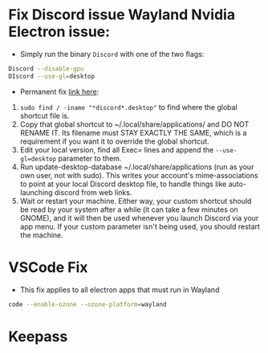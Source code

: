 # Fix Discord issue Wayland Nvidia Electron issue:

- Simply run the binary `Discord` with one of the two flags:

```bash
Discord --disable-gpu
DIscord --use-gl=desktop
```

- Permanent fix [link here](https://www.reddit.com/r/Fedora/comments/qmv8qi/comment/iqllemg/):

1. `sudo find / -iname "*discord*.desktop"` to find where the global shortcut file is.
2. Copy that global shortcut to ~/.local/share/applications/ and DO NOT RENAME IT. Its filename must STAY EXACTLY THE SAME, which is a requirement if you want it to override the global shortcut.
3. Edit your local version, find all Exec= lines and append the `--use-gl=desktop` parameter to them.
4. Run update-desktop-database ~/.local/share/applications (run as your own user, not with sudo). This writes your account's mime-associations to point at your local Discord desktop file, to handle things like auto-launching discord from web links.
5. Wait or restart your machine. Either way, your custom shortcut should be read by your system after a while (it can take a few minutes on GNOME), and it will then be used whenever you launch Discord via your app menu. If your custom parameter isn't being used, you should restart the machine.


# VSCode Fix

- This fix applies to all electron apps that must run in Wayland

```bash
code --enable-ozone --ozone-platform=wayland
```

# Keepass
